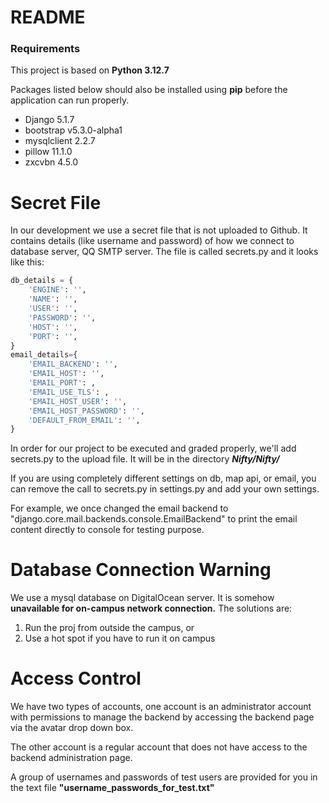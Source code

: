 # README

### Requirements

This project is based on **Python 3.12.7**

Packages listed below should also be installed using **pip** before the application can run properly.

- Django 5.1.7
- bootstrap v5.3.0-alpha1
- mysqlclient 2.2.7
- pillow 11.1.0
- zxcvbn 4.5.0

# Secret File
In our development we use a secret file that is not uploaded to Github. It contains details (like username and password) of how we connect to database server, QQ SMTP server.
The file is called secrets.py and it looks like this:

```python
db_details = {
    'ENGINE': '',
    'NAME': '',
    'USER': '',
    'PASSWORD': '',
    'HOST': '',
    'PORT': '',
}
email_details={
    'EMAIL_BACKEND': '',
    'EMAIL_HOST': '',
    'EMAIL_PORT': ,
    'EMAIL_USE_TLS': ,
    'EMAIL_HOST_USER': '',
    'EMAIL_HOST_PASSWORD': '',
    'DEFAULT_FROM_EMAIL': '',
}
```

In order for our project to be executed and graded properly, we'll add secrets.py to the upload file. It will be in the directory ***Nifty/Nifty/***

If you are using completely different settings on db, map api, or email, you can remove the call to secrets.py in settings.py and add your own settings.

For example, we once changed the email backend to "django.core.mail.backends.console.EmailBackend" to print the email content directly to console for testing purpose.
# Database Connection Warning

We use a mysql database on DigitalOcean server. It is somehow **unavailable for on-campus network connection.** The solutions are:

1. Run the proj from outside the campus, or
2. Use a hot spot if you have to run it on campus

# Access Control

We have two types of accounts, one account is an administrator account with permissions to manage the backend by accessing the backend page via the avatar drop down box. 

The other account is a regular account that does not have access to the backend administration page.

A group of usernames and passwords of test users are provided for you in the text file **"username_passwords_for_test.txt"**
